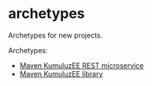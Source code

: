 # archetypes
Archetypes for new projects.

Archetypes:
- [Maven KumuluzEE REST microservice](./kumuluzee-rest-service-archetype)
- [Maven KumuluzEE library](./kumuluzee-lib-archetype)